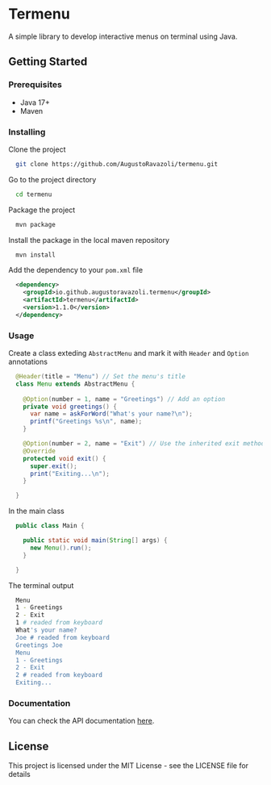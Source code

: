 # Termenu

A simple library to develop interactive menus on terminal using Java.

## Getting Started

### Prerequisites

* Java 17+
* Maven

### Installing

Clone the project

```bash
  git clone https://github.com/AugustoRavazoli/termenu.git
```

Go to the project directory

```bash
  cd termenu
```

Package the project

```bash
  mvn package
```

Install the package in the local maven repository
```bash
  mvn install
```

Add the dependency to your `pom.xml` file
```xml
  <dependency>
    <groupId>io.github.augustoravazoli.termenu</groupId>
    <artifactId>termenu</artifactId>
    <version>1.1.0</version>
  </dependency>
```

### Usage

Create a class exteding `AbstractMenu` and mark it with `Header` and `Option` annotations
```java
  @Header(title = "Menu") // Set the menu's title
  class Menu extends AbstractMenu {
 
    @Option(number = 1, name = "Greetings") // Add an option
    private void greetings() {
      var name = askForWord("What's your name?\n");
      printf("Greetings %s\n", name);
    }

    @Option(number = 2, name = "Exit") // Use the inherited exit method to exit this menu
    @Override
    protected void exit() {
      super.exit();
      print("Exiting...\n");
    }

  }
```

In the main class
```java
  public class Main {

    public static void main(String[] args) {
      new Menu().run();
    }

  }
```

The terminal output
```bash
  Menu
  1 - Greetings
  2 - Exit
  1 # readed from keyboard
  What's your name?
  Joe # readed from keyboard
  Greetings Joe
  Menu
  1 - Greetings
  2 - Exit
  2 # readed from keyboard
  Exiting...
```

### Documentation

You can check the API documentation [here](https://augustoravazoli.github.io/termenu/apidocs).

## License

This project is licensed under the MIT License - see the LICENSE file for details
